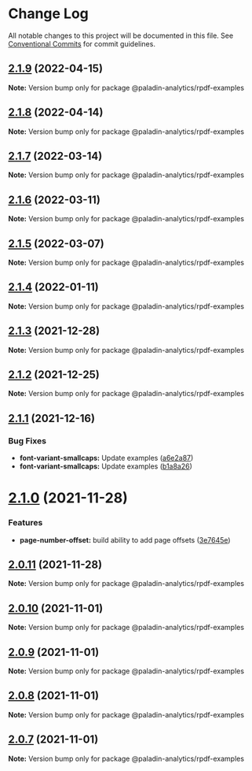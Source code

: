 # Change Log

All notable changes to this project will be documented in this file.
See [Conventional Commits](https://conventionalcommits.org) for commit guidelines.

## [2.1.9](https://github.com/Paladin-Analytics/react-pdf/compare/@paladin-analytics/rpdf-examples@2.1.8...@paladin-analytics/rpdf-examples@2.1.9) (2022-04-15)

**Note:** Version bump only for package @paladin-analytics/rpdf-examples





## [2.1.8](https://github.com/Paladin-Analytics/react-pdf/compare/@paladin-analytics/rpdf-examples@2.1.7...@paladin-analytics/rpdf-examples@2.1.8) (2022-04-14)

**Note:** Version bump only for package @paladin-analytics/rpdf-examples





## [2.1.7](https://github.com/Paladin-Analytics/react-pdf/compare/@paladin-analytics/rpdf-examples@2.1.6...@paladin-analytics/rpdf-examples@2.1.7) (2022-03-14)

**Note:** Version bump only for package @paladin-analytics/rpdf-examples





## [2.1.6](https://github.com/Paladin-Analytics/react-pdf/compare/@paladin-analytics/rpdf-examples@2.1.5...@paladin-analytics/rpdf-examples@2.1.6) (2022-03-11)

**Note:** Version bump only for package @paladin-analytics/rpdf-examples





## [2.1.5](https://github.com/Paladin-Analytics/react-pdf/compare/@paladin-analytics/rpdf-examples@2.1.4...@paladin-analytics/rpdf-examples@2.1.5) (2022-03-07)

**Note:** Version bump only for package @paladin-analytics/rpdf-examples





## [2.1.4](https://github.com/Paladin-Analytics/react-pdf/compare/@paladin-analytics/rpdf-examples@2.1.3...@paladin-analytics/rpdf-examples@2.1.4) (2022-01-11)

**Note:** Version bump only for package @paladin-analytics/rpdf-examples





## [2.1.3](https://github.com/Paladin-Analytics/react-pdf/compare/@paladin-analytics/rpdf-examples@2.1.2...@paladin-analytics/rpdf-examples@2.1.3) (2021-12-28)

**Note:** Version bump only for package @paladin-analytics/rpdf-examples





## [2.1.2](https://github.com/Paladin-Analytics/react-pdf/compare/@paladin-analytics/rpdf-examples@2.1.1...@paladin-analytics/rpdf-examples@2.1.2) (2021-12-25)

**Note:** Version bump only for package @paladin-analytics/rpdf-examples





## [2.1.1](https://github.com/Paladin-Analytics/react-pdf/compare/@paladin-analytics/rpdf-examples@2.1.0...@paladin-analytics/rpdf-examples@2.1.1) (2021-12-16)


### Bug Fixes

* **font-variant-smallcaps:** Update examples ([a6e2a87](https://github.com/Paladin-Analytics/react-pdf/commit/a6e2a8737b2a7daac95543bf8c881589e93eee71))
* **font-variant-smallcaps:** Update examples ([b1a8a26](https://github.com/Paladin-Analytics/react-pdf/commit/b1a8a2666ca117336890f4f89ca9eea1168e287a))





# [2.1.0](https://github.com/Paladin-Analytics/react-pdf/compare/@paladin-analytics/rpdf-examples@2.0.11...@paladin-analytics/rpdf-examples@2.1.0) (2021-11-28)


### Features

* **page-number-offset:** build ability to add page offsets ([3e7645e](https://github.com/Paladin-Analytics/react-pdf/commit/3e7645eeffe544f99fb2cea2ef28bcfb42d9f24e))





## [2.0.11](https://github.com/Paladin-Analytics/react-pdf/compare/@paladin-analytics/rpdf-examples@2.0.10...@paladin-analytics/rpdf-examples@2.0.11) (2021-11-28)

**Note:** Version bump only for package @paladin-analytics/rpdf-examples





## [2.0.10](https://github.com/Paladin-Analytics/react-pdf/compare/@paladin-analytics/rpdf-examples@2.0.9...@paladin-analytics/rpdf-examples@2.0.10) (2021-11-01)

**Note:** Version bump only for package @paladin-analytics/rpdf-examples





## [2.0.9](https://github.com/Paladin-Analytics/react-pdf/compare/@paladin-analytics/rpdf-examples@2.0.8...@paladin-analytics/rpdf-examples@2.0.9) (2021-11-01)

**Note:** Version bump only for package @paladin-analytics/rpdf-examples





## [2.0.8](https://github.com/Paladin-Analytics/react-pdf/compare/@paladin-analytics/rpdf-examples@2.0.7...@paladin-analytics/rpdf-examples@2.0.8) (2021-11-01)

**Note:** Version bump only for package @paladin-analytics/rpdf-examples





## [2.0.7](https://github.com/Paladin-Analytics/react-pdf/compare/@paladin-analytics/rpdf-examples@2.0.6...@paladin-analytics/rpdf-examples@2.0.7) (2021-11-01)

**Note:** Version bump only for package @paladin-analytics/rpdf-examples
